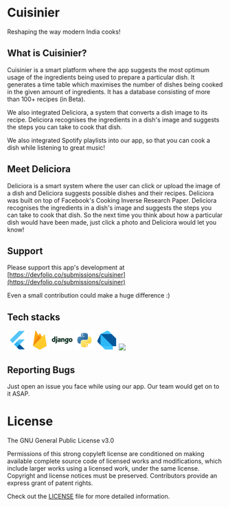 # Cuisinier
Reshaping the way modern India cooks!

## What is Cuisinier?
Cuisinier is a smart platform where the app suggests the most optimum usage of the ingredients being used to prepare a particular dish. It generates a time table which maximises the number of dishes being cooked in the given amount of ingredients. It has a database consisting of more than 100+ recipes (in Beta).

We also integrated Deliciora, a system that converts a dish image to its recipe. Deliciora recognises the ingredients in a dish's image and suggests the steps you can take to cook that dish.

We also integrated Spotify playlists into our app, so that you can cook a dish while listening to great music!

## Meet Deliciora
Deliciora is a smart system where the user can click or upload the image of a dish and Deliciora suggests possible dishes and their recipes. Deliciora was built on top of Facebook's Cooking Inverse Research Paper. Deliciora recognises the ingredients in a dish's image and suggests the steps you can take to cook that dish. So the next time you think about how a particular dish would have been made, just click a photo and Deliciora would let you know!

## Support
Please support this app's development at [https://devfolio.co/submissions/cuisiner](https://devfolio.co/submissions/cuisiner)

Even a small contribution could make a huge difference :)

## Tech stacks

<div>
  <img height="48" src="https://raw.githubusercontent.com/github/explore/80688e429a7d4ef2fca1e82350fe8e3517d3494d/topics/flutter/flutter.png">
  <img height="48" src="https://raw.githubusercontent.com/github/explore/80688e429a7d4ef2fca1e82350fe8e3517d3494d/topics/firebase/firebase.png">
  <img height="48" src="https://raw.githubusercontent.com/github/explore/80688e429a7d4ef2fca1e82350fe8e3517d3494d/topics/django/django.png">
  <img height="48" src="https://raw.githubusercontent.com/github/explore/80688e429a7d4ef2fca1e82350fe8e3517d3494d/topics/python/python.png">
  <img height="48" src="https://raw.githubusercontent.com/github/explore/80688e429a7d4ef2fca1e82350fe8e3517d3494d/topics/dart/dart.png">
  <img height="48" src="https://s3.us-east-2.amazonaws.com/aiworkbox/technology-images/pytorch_logo_200x200.png">
</div>

## Reporting Bugs
Just open an issue you face while using our app. Our team would get on to it ASAP.

# License
The GNU General Public License v3.0

Permissions of this strong copyleft license are conditioned on making available complete source code of licensed works and modifications, which include larger works using a licensed work, under the same license. Copyright and license notices must be preserved. Contributors provide an express grant of patent rights.

Check out the [LICENSE](./LICENSE.md) file for more detailed information.
